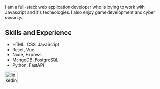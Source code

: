 
I am a full-stack web application developer who is loving to work with Javascript and it's technologies. I also enjoy game development and cyber security.
 
## Skills and Experience
* HTML, CSS, JavaScript
* React, Vue
* Node, Express
* MongoDB, PostgreSQL
* Python, FastAPI


[<img src='https://cdn.jsdelivr.net/npm/simple-icons@3.0.1/icons/linkedin.svg' alt='linkedin' height='40'>](https://www.linkedin.com/in/turhan-e-b25916113/) 
 
 
<!--
![GitHub Stats](https://github-readme-stats.vercel.app/api?username=turhanergene&theme=radical) 

![Full-stack developer](https://github.com/TurhanErgene/TurhanErgene/blob/main/Banner.png)

[![Top Langs](https://github-readme-stats.vercel.app/api/top-langs/?username=turhanergene&theme=radical)](https://github.com/anuraghazra/github-readme-stats)

**TurhanErgene/TurhanErgene** is a ✨ _special_ ✨ repository because its `README.md` (this file) appears on your GitHub profile.

Here are some ideas to get you started:

- 🔭 I’m currently working on ...
- 🌱 I’m currently learning ...
- 👯 I’m looking to collaborate on ...
- 🤔 I’m looking for help with ...
- 💬 Ask me about ...
- 📫 How to reach me: ...
- 😄 Pronouns: ...
- ⚡ Fun fact: ...
-->
